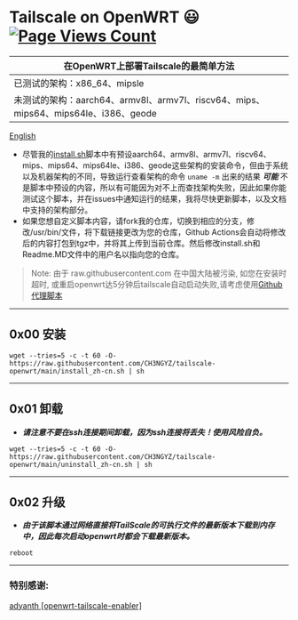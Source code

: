 # Tailscale on OpenWRT :smiley: [![Page Views Count](https://badges.toozhao.com/badges/01GZWH4F36G14VWXT8RP9KRCYV/green.svg)](https://badges.toozhao.com/stats/01GZWH4F36G14VWXT8RP9KRCYV)

|  在OpenWRT上部署Tailscale的最简单方法 |
| ------------ |
|  已测试的架构：x86_64、mipsle |
|  未测试的架构：aarch64、armv8l、armv7l、riscv64、mips、mips64、mips64le、i386、geode |

[English](https://github.com/CH3NGYZ/tailscale-openwrt/tree/main/README.md)
- 尽管我的[install.sh](https://github.com/CH3NGYZ/tailscale-openwrt/blob/main/install_zh-cn.sh)脚本中有预设aarch64、armv8l、armv7l、riscv64、mips、mips64、mips64le、i386、geode这些架构的安装命令，但由于系统以及机器架构的不同，导致运行查看架构的命令 `uname -m` 出来的结果 ***可能*** 不是脚本中预设的内容，所以有可能因为对不上而查找架构失败，因此如果你能测试这个脚本，并在issues中通知运行的结果，我将尽快更新脚本，以及文档中支持的架构部分。
- 如果您想自定义脚本内容，请fork我的仓库，切换到相应的分支，修改/usr/bin/文件，将下载链接更改为您的仓库，Github Actions会自动将修改后的内容打包到tgz中，并将其上传到当前仓库。然后修改install.sh和Readme.MD文件中的用户名以指向您的仓库。
> Note: 由于 raw.githubusercontent.com 在中国大陆被污染, 如您在安装时超时, 或重启openwrt达5分钟后tailscale自动启动失败,请考虑使用[Github代理脚本](https://github.com/CH3NGYZ/tailscale-openwrt/blob/chinese_mainland/README.md)
------------

## 0x00 安装
```
wget --tries=5 -c -t 60 -O- https://raw.githubusercontent.com/CH3NGYZ/tailscale-openwrt/main/install_zh-cn.sh | sh
```

------------

## 0x01 卸载
- ***请注意不要在ssh连接期间卸载，因为ssh连接将丢失！使用风险自负。***

```
wget --tries=5 -c -t 60 -O- https://raw.githubusercontent.com/CH3NGYZ/tailscale-openwrt/main/uninstall_zh-cn.sh | sh
```
------------
## 0x02 升级
- ***由于该脚本通过网络直接将TailScale的可执行文件的最新版本下载到内存中，因此每次启动openwrt时都会下载最新版本。***
```
reboot
```
------------
### 特别感谢:
[adyanth [openwrt-tailscale-enabler]](https://github.com/adyanth/openwrt-tailscale-enabler) 
